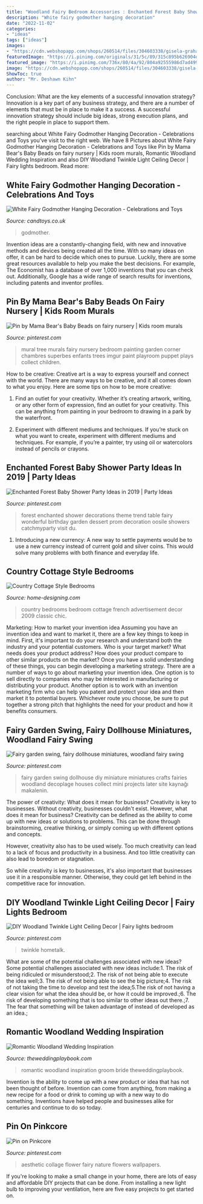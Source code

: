 ```yaml
---
title: "Woodland Fairy Bedroom Accessories : Enchanted Forest Baby Shower Party Ideas In 2019"
description: "White fairy godmother hanging decoration"
date: "2022-11-02"
categories:
- "ideas"
tags: ["ideas"]
images:
- "https://cdn.webshopapp.com/shops/260514/files/304603338/gisela-graham-white-fairy-godmother-hanging-decora.jpg"
featuredImage: "https://i.pinimg.com/originals/31/5c/89/315c895b626904d152540f14a7d1c857.jpg"
featured_image: "https://i.pinimg.com/736x/80/4a/92/804a92555986d7ad4994568a02cfa07f--wall-murals-for-kids-tree-mural-kids.jpg"
image: "https://cdn.webshopapp.com/shops/260514/files/304603338/gisela-graham-white-fairy-godmother-hanging-decora.jpg"
ShowToc: true
author: "Mr. Deshawn Kihn"
---
```



Conclusion: What are the key elements of a successful innovation strategy?
Innovation is a key part of any business strategy, and there are a number of elements that must be in place to make it a success. A successful innovation strategy should include big ideas, strong execution plans, and the right people in place to support them.

	

		
searching about White Fairy Godmother Hanging Decoration - Celebrations and Toys you've visit to the right web. We have 8 Pictures about White Fairy Godmother Hanging Decoration - Celebrations and Toys like Pin by Mama Bear&#039;s Baby Beads on fairy nursery | Kids room murals, Romantic Woodland Wedding Inspiration and also DIY Woodland Twinkle Light Ceiling Decor | Fairy lights bedroom. Read more:
		
    
## White Fairy Godmother Hanging Decoration - Celebrations And Toys

<img loading=lazy src="https://cdn.webshopapp.com/shops/260514/files/304603338/gisela-graham-white-fairy-godmother-hanging-decora.jpg" onerror="this.onerror=null;this.src='https://tse4.mm.bing.net/th?id=OIP.ROfyQTHKMNS4UxHLnve-tQHaJ4&amp;pid=15.1';" alt="White Fairy Godmother Hanging Decoration - Celebrations and Toys">

_Source: candtoys.co.uk_

>godmother. 

	

Invention ideas are a constantly-changing field, with new and innovative methods and devices being created all the time. With so many ideas on offer, it can be hard to decide which ones to pursue. Luckily, there are some great resources available to help you make the best decisions. For example, The Economist has a database of over 1,000 inventions that you can check out. Additionally, Google has a wide range of search results for inventions, including patents and inventor profiles.

    
## Pin By Mama Bear&#039;s Baby Beads On Fairy Nursery | Kids Room Murals

<img loading=lazy src="https://i.pinimg.com/736x/80/4a/92/804a92555986d7ad4994568a02cfa07f--wall-murals-for-kids-tree-mural-kids.jpg" onerror="this.onerror=null;this.src='https://tse3.mm.bing.net/th?id=OIP.cpJanHo_1SvQngqbh_-AVQHaJ3&amp;pid=15.1';" alt="Pin by Mama Bear&#039;s Baby Beads on fairy nursery | Kids room murals">

_Source: pinterest.com_

>mural tree murals fairy nursery bedroom painting garden corner chambres superbes enfants trees imgur paint playroom puppet plays collect children. 

	

How to be creative:
Creative art is a way to express yourself and connect with the world. There are many ways to be creative, and it all comes down to what you enjoy. Here are some tips on how to be more creative:
1. Find an outlet for your creativity. Whether it’s creating artwork, writing, or any other form of expression, find an outlet for your creativity. This can be anything from painting in your bedroom to drawing in a park by the waterfront.

2. Experiment with different mediums and techniques. If you’re stuck on what you want to create, experiment with different mediums and techniques. For example, if you’re a painter, try using oil or watercolors instead of pencils or crayons.

    
## Enchanted Forest Baby Shower Party Ideas In 2019 | Party Ideas

<img loading=lazy src="https://i.pinimg.com/736x/f2/76/86/f2768643419ebc847b5ec9c7f03978fb--enchanted-forest-baby-shower-enchanted-forest-birthday.jpg?b=t" onerror="this.onerror=null;this.src='https://tse1.mm.bing.net/th?id=OIP.-xFYS0ix6UFfLqKkCkbTmQHaJ3&amp;pid=15.1';" alt="Enchanted Forest Baby Shower Party Ideas in 2019 | Party Ideas">

_Source: pinterest.com_

>forest enchanted shower decorations theme trend table fairy wonderful birthday garden dessert prom decoration oosile showers catchmyparty visit du. 

	

1. Introducing a new currency: A new way to settle payments would be to use a new currency instead of current gold and silver coins. This would solve many problems with both finance and everyday life.

    
## Country Cottage Style Bedrooms

<img loading=lazy src="http://cdn.home-designing.com/wp-content/uploads/2009/02/62.jpg" onerror="this.onerror=null;this.src='https://tse1.mm.bing.net/th?id=OIP.7sl1cMTnQ6Szq3zuPeRFxwHaFs&amp;pid=15.1';" alt="Country Cottage Style Bedrooms">

_Source: home-designing.com_

>country bedrooms bedroom cottage french advertisement decor 2009 classic chic. 

	

Marketing: How to market your invention idea
Assuming you have an invention idea and want to market it, there are a few key things to keep in mind. First, it's important to do your research and understand both the industry and your potential customers. Who is your target market? What needs does your product address? How does your product compare to other similar products on the market? Once you have a solid understanding of these things, you can begin developing a marketing strategy.
There are a number of ways to go about marketing your invention idea. One option is to sell directly to companies who may be interested in manufacturing or distributing your product. Another option is to work with an invention marketing firm who can help you patent and protect your idea and then market it to potential buyers. Whichever route you choose, be sure to put together a strong pitch that highlights the need for your product and how it benefits consumers.

    
## Fairy Garden Swing, Fairy Dollhouse Miniatures, Woodland Fairy Swing

<img loading=lazy src="https://i.pinimg.com/originals/ee/c8/d7/eec8d706f09c06c32f988b0576bf3387.jpg" onerror="this.onerror=null;this.src='https://tse3.mm.bing.net/th?id=OIP.tINPfUcummyrpvW2uYLoZgHaJ4&amp;pid=15.1';" alt="Fairy garden swing, fairy dollhouse miniatures, woodland fairy swing">

_Source: pinterest.com_

>fairy garden swing dollhouse diy miniature miniatures crafts fairies woodland decoplage houses collect mini projects later site kaynağı makalenin. 

	

The power of creativity: What does it mean for business?
Creativity is key to businesses. Without creativity, businesses couldn't exist. However, what does it mean for business? 
Creativity can be defined as the ability to come up with new ideas or solutions to problems. This can be done through brainstorming, creative thinking, or simply coming up with different options and concepts. 

However, creativity also has to be used wisely. Too much creativity can lead to a lack of focus and productivity in a business. And too little creativity can also lead to boredom or stagnation. 

So while creativity is key to businesses, it's also important that businesses use it in a responsible manner. Otherwise, they could get left behind in the competitive race for innovation.

    
## DIY Woodland Twinkle Light Ceiling Decor | Fairy Lights Bedroom

<img loading=lazy src="https://i.pinimg.com/originals/31/5c/89/315c895b626904d152540f14a7d1c857.jpg" onerror="this.onerror=null;this.src='https://tse1.mm.bing.net/th?id=OIP.0ik07Lk1kZ2EvVZVS03PmQHaG7&amp;pid=15.1';" alt="DIY Woodland Twinkle Light Ceiling Decor | Fairy lights bedroom">

_Source: pinterest.com_

>twinkle hometalk. 

	

What are some of the potential challenges associated with new ideas?
Some potential challenges associated with new ideas include:1. The risk of being ridiculed or misunderstood;2. The risk of not being able to execute the idea well;3. The risk of not being able to see the big picture;4. The risk of not taking the time to develop and test the idea;5.The risk of not having a clear vision for what the idea should be, or how it could be improved.;6. The risk of developing something that is too similar to other ideas out there.;7. The fear that something will be taken advantage of instead of developed as an idea.;
    
## Romantic Woodland Wedding Inspiration

<img loading=lazy src="https://theweddingplaybook.com/wp-content/uploads/Romantic-Woodland-Wedding-Inspiration-Bride-Groom-Portrait.jpg" onerror="this.onerror=null;this.src='https://tse3.mm.bing.net/th?id=OIP.YAcmkGUj_fOpR0EFeiiH2AHaLH&amp;pid=15.1';" alt="Romantic Woodland Wedding Inspiration">

_Source: theweddingplaybook.com_

>romantic woodland inspiration groom bride theweddingplaybook. 

	

Invention is the ability to come up with a new product or idea that has not been thought of before. Invention can come from anything, from making a new recipe for a food or drink to coming up with a new way to do something. Inventions have helped people and businesses alike for centuries and continue to do so today.

    
## Pin On Pinkcore

<img loading=lazy src="https://i.pinimg.com/736x/6e/01/3a/6e013a67749ab15c77bf5157e862f32d.jpg" onerror="this.onerror=null;this.src='https://tse4.mm.bing.net/th?id=OIP.sWhiC5MbdKLSGtA_NalXsgHaJE&amp;pid=15.1';" alt="Pin on Pinkcore">

_Source: pinterest.com_

>aesthetic collage flower fairy nature flowers wallpapers. 

	

If you're looking to make a small change in your home, there are lots of easy and affordable DIY projects that can be done. From installing a new light bulb to improving your ventilation, here are five easy projects to get started on.

